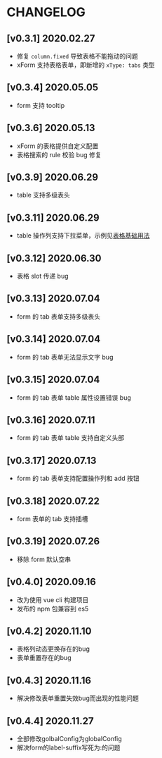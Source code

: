 # CHANGELOG

## [v0.3.1] 2020.02.27

- 修复 `column.fixed` 导致表格不能拖动的问题
- xForm 支持表格表单，即新增的 `xType: tabs` 类型

## [v0.3.4] 2020.05.05

- form 支持 tooltip

## [v0.3.6] 2020.05.13

- xForm 的表格提供自定义配置
- 表格搜索的 rule 校验 bug 修复

## [v0.3.9] 2020.06.29

- table 支持多级表头

## [v0.3.11] 2020.06.29

- table 操作列支持下拉菜单，示例见[表格基础用法](https://goldsubmarine.github.io/xcrud/guide/table.html#%E5%9F%BA%E6%9C%AC%E7%94%A8%E6%B3%95)

## [v0.3.12] 2020.06.30

- 表格 slot 传递 bug

## [v0.3.13] 2020.07.04

- form 的 tab 表单支持多级表头

## [v0.3.14] 2020.07.04

- form 的 tab 表单无法显示文字 bug

## [v0.3.15] 2020.07.04

- form 的 tab 表单 table 属性设置错误 bug

## [v0.3.16] 2020.07.11

- form 的 tab 表单 table 支持自定义头部

## [v0.3.17] 2020.07.13

- form 的 tab 表单支持配置操作列和 add 按钮

## [v0.3.18] 2020.07.22

- form 表单的 tab 支持插槽

## [v0.3.19] 2020.07.26

- 移除 form 默认空串

## [v0.4.0] 2020.09.16

- 改为使用 vue cli 构建项目
- 发布的 npm 包兼容到 es5

## [v0.4.2] 2020.11.10

- 表格列动态更换存在的bug
- 表单重置存在的bug

## [v0.4.3] 2020.11.16

- 解决修改表单重置失效bug而出现的性能问题

## [v0.4.4] 2020.11.27

- 全部修改golbalConfig为globalConfig
- 解决form的label-suffix写死为:的问题

